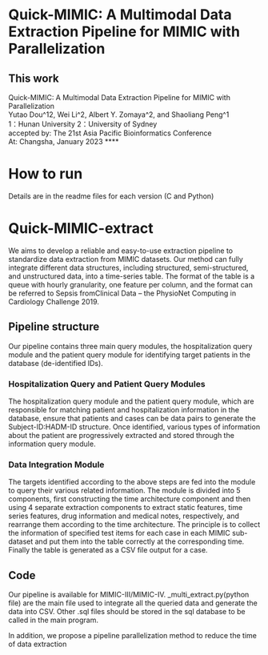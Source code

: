 # Quick-MIMIC: A Multimodal Data Extraction Pipeline for MIMIC with Parallelization

## This work   
Quick-MIMIC: A Multimodal Data Extraction Pipeline for MIMIC with Parallelization   
Yutao Dou^12, Wei Li^2, Albert Y. Zomaya^2, and Shaoliang Peng^1   
1：Hunan University 2：University of Sydney  
accepted by: The 21st Asia Pacific Bioinformatics Conference  
At: Changsha, January 2023  ****


# How to run
Details are in the readme files for each version (C and Python) 

# Quick-MIMIC-extract
We aims to develop a reliable and easy-to-use extraction pipeline to standardize data extraction from MIMIC datasets. Our method can fully integrate different data structures, including structured, semi-structured, and unstructured data, into a time-series table. 
The format of the table is a queue with hourly granularity, one feature per column, and the format can be referred to Sepsis fromClinical Data – the PhysioNet Computing in Cardiology Challenge 2019.


## Pipeline structure
Our pipeline contains three main query modules, the hospitalization query module and the patient query module for identifying target patients in the database (de-identified IDs).
### Hospitalization Query and Patient Query Modules
The hospitalization query module and the patient query module, which are responsible for matching patient and hospitalization information in the database, ensure that patients and cases can be data pairs to generate the Subject-ID:HADM-ID structure.
Once identified, various types of information about the patient are progressively extracted and stored through the information query module.

### Data Integration Module
The targets identified according to the above steps are fed into the module to query their various related information.
The module is divided into 5 components, first constructing the time architecture component and then using 4 separate extraction components to extract static features, time series features, drug information and medical notes, respectively, and rearrange them according to the time architecture.
The principle is to collect the information of specified test items for each case in each MIMIC sub-dataset and put them into the table correctly at the corresponding time. Finally the table is generated as a CSV file output for a case.

## Code
Our pipeline is available for MIMIC-III/MIMIC-IV.
_multi_extract.py(python file) are the main file used to integrate all the queried data and generate the data into CSV.
Other .sql files should be stored in the sql database to be called in the main program.


In addition, we propose a pipeline parallelization method to reduce the time of data extraction


